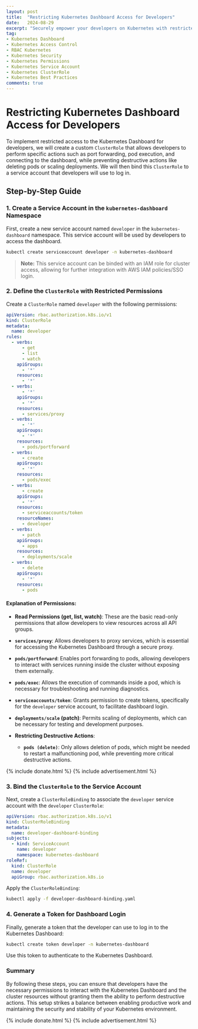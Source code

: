 ```yaml
---
layout: post
title:  "Restricting Kubernetes Dashboard Access for Developers"
date:   2024-08-29
excerpt: "Securely empower your developers on Kubernetes with restricted access to the dashboard, balancing control and productivity while safeguarding your cluster"
tag:
- Kubernetes Dashboard
- Kubernetes Access Control
- RBAC Kubernetes
- Kubernetes Security
- Kubernetes Permissions
- Kubernetes Service Account
- Kubernetes ClusterRole
- Kubernetes Best Practices
comments: true
---
```


# Restricting Kubernetes Dashboard Access for Developers

To implement restricted access to the Kubernetes Dashboard for developers, we will create a custom `ClusterRole` that allows developers to perform specific actions such as port forwarding, pod execution, and connecting to the dashboard, while preventing destructive actions like deleting pods or scaling deployments. We will then bind this `ClusterRole` to a service account that developers will use to log in.

## Step-by-Step Guide

### 1. Create a Service Account in the `kubernetes-dashboard` Namespace

First, create a new service account named `developer` in the `kubernetes-dashboard` namespace. This service account will be used by developers to access the dashboard.

```bash
kubectl create serviceaccount developer -n kubernetes-dashboard
```

> **Note:** This service account can be binded with an IAM role for cluster access, allowing for further integration with AWS IAM policies/SSO login.

### 2. Define the `ClusterRole` with Restricted Permissions

Create a `ClusterRole` named `developer` with the following permissions:

```yaml
apiVersion: rbac.authorization.k8s.io/v1
kind: ClusterRole
metadata:
  name: developer
rules:
  - verbs:
      - get
      - list
      - watch
    apiGroups:
      - '*'
    resources:
      - '*'
  - verbs:
      - '*'
    apiGroups:
      - '*'
    resources:
      - services/proxy
  - verbs:
      - '*'
    apiGroups:
      - '*'
    resources:
      - pods/portforward
  - verbs:
      - create
    apiGroups:
      - '*'
    resources:
      - pods/exec
  - verbs:
      - create
    apiGroups:
      - '*'
    resources:
      - serviceaccounts/token
    resourceNames:
      - developer
  - verbs:
      - patch
    apiGroups:
      - apps
    resources:
      - deployments/scale
  - verbs:
      - delete
    apiGroups:
      - '*'
    resources:
      - pods
```

#### Explanation of Permissions:

- **Read Permissions (get, list, watch)**: These are the basic read-only permissions that allow developers to view resources across all API groups.
  
- **`services/proxy`**: Allows developers to proxy services, which is essential for accessing the Kubernetes Dashboard through a secure proxy.

- **`pods/portforward`**: Enables port forwarding to pods, allowing developers to interact with services running inside the cluster without exposing them externally.

- **`pods/exec`**: Allows the execution of commands inside a pod, which is necessary for troubleshooting and running diagnostics.

- **`serviceaccounts/token`**: Grants permission to create tokens, specifically for the `developer` service account, to facilitate dashboard login.

- **`deployments/scale` (patch)**: Permits scaling of deployments, which can be necessary for testing and development purposes.

- **Restricting Destructive Actions**:
  - **`pods (delete)`**: Only allows deletion of pods, which might be needed to restart a malfunctioning pod, while preventing more critical destructive actions.

{% include donate.html %}
{% include advertisement.html %}

### 3. Bind the `ClusterRole` to the Service Account

Next, create a `ClusterRoleBinding` to associate the `developer` service account with the `developer` `ClusterRole`:

```yaml
apiVersion: rbac.authorization.k8s.io/v1
kind: ClusterRoleBinding
metadata:
  name: developer-dashboard-binding
subjects:
  - kind: ServiceAccount
    name: developer
    namespace: kubernetes-dashboard
roleRef:
  kind: ClusterRole
  name: developer
  apiGroup: rbac.authorization.k8s.io
```

Apply the `ClusterRoleBinding`:

```bash
kubectl apply -f developer-dashboard-binding.yaml
```

### 4. Generate a Token for Dashboard Login

Finally, generate a token that the developer can use to log in to the Kubernetes Dashboard:

```bash
kubectl create token developer -n kubernetes-dashboard
```

Use this token to authenticate to the Kubernetes Dashboard.

### Summary

By following these steps, you can ensure that developers have the necessary permissions to interact with the Kubernetes Dashboard and the cluster resources without granting them the ability to perform destructive actions. This setup strikes a balance between enabling productive work and maintaining the security and stability of your Kubernetes environment.

{% include donate.html %}
{% include advertisement.html %}